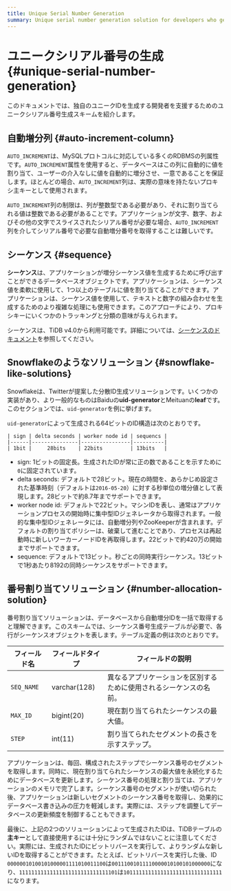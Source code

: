 ```yaml
---
title: Unique Serial Number Generation
summary: Unique serial number generation solution for developers who generate their own unique IDs.
---
```


# ユニークシリアル番号の生成 {#unique-serial-number-generation}

このドキュメントでは、独自のユニークIDを生成する開発者を支援するためのユニークシリアル番号生成スキームを紹介します。

## 自動増分列 {#auto-increment-column}

`AUTO_INCREMENT`は、MySQLプロトコルに対応している多くのRDBMSの列属性です。`AUTO_INCREMENT`属性を使用すると、データベースはこの列に自動的に値を割り当て、ユーザーの介入なしに値を自動的に増分させ、一意であることを保証します。ほとんどの場合、`AUTO_INCREMENT`列は、実際の意味を持たないプロキシ主キーとして使用されます。

`AUTO_INCREMENT`列の制限は、列が整数型である必要があり、それに割り当てられる値は整数である必要があることです。アプリケーションが文字、数字、およびその他の文字でスライスされたシリアル番号が必要な場合、`AUTO_INCREMENT`列を介してシリアル番号で必要な自動増分番号を取得することは難しいです。

## シーケンス {#sequence}

**シーケンス**は、アプリケーションが増分シーケンス値を生成するために呼び出すことができるデータベースオブジェクトです。アプリケーションは、シーケンス値を柔軟に使用して、1つ以上のテーブルに値を割り当てることができます。アプリケーションは、シーケンス値を使用して、テキストと数字の組み合わせを生成するためのより複雑な処理にも使用できます。このアプローチにより、プロキシキーにいくつかのトラッキングと分類の意味が与えられます。

シーケンスは、TiDB v4.0から利用可能です。詳細については、[シーケンスのドキュメント](/sql-statements/sql-statement-create-sequence.md#create-sequence)を参照してください。

## Snowflakeのようなソリューション {#snowflake-like-solutions}

Snowflakeは、Twitterが提案した分散ID生成ソリューションです。いくつかの実装があり、より一般的なものはBaiduの**uid-generator**とMeituanの**leaf**です。このセクションでは、`uid-generator`を例に挙げます。

`uid-generator`によって生成される64ビットのID構造は次のとおりです。

```
| sign | delta seconds | worker node id | sequencs |
|------|---------------|----------------|----------|
| 1bit |     28bits    | 22bits         | 13bits   |
```

- sign: 1ビットの固定長。生成されたIDが常に正の数であることを示すために`0`に固定されています。
- delta seconds: デフォルトで28ビット。現在の時間を、あらかじめ設定された基準時刻（デフォルトは`2016-05-20`）に対する秒単位の増分値として表現します。28ビットで約8.7年までサポートできます。
- worker node id: デフォルトで22ビット。マシンIDを表し、通常はアプリケーションプロセスの開始時に集中型IDジェネレータから取得されます。一般的な集中型IDジェネレータには、自動増分列やZooKeeperが含まれます。デフォルトの割り当てポリシーは、破棄して進むことであり、プロセスは再起動時に新しいワーカーノードIDを再取得します。22ビットで約420万の開始までサポートできます。
- sequence: デフォルトで13ビット。秒ごとの同時実行シーケンス。13ビットで1秒あたり8192の同時シーケンスをサポートできます。

## 番号割り当てソリューション {#number-allocation-solution}

番号割り当てソリューションは、データベースから自動増分IDを一括で取得すると理解できます。このスキームでは、シーケンス番号生成テーブルが必要で、各行がシーケンスオブジェクトを表します。テーブル定義の例は次のとおりです。

| フィールド名     | フィールドタイプ     | フィールドの説明                          |
| ---------- | ------------ | --------------------------------- |
| `SEQ_NAME` | varchar(128) | 異なるアプリケーションを区別するために使用されるシーケンスの名前。 |
| `MAX_ID`   | bigint(20)   | 現在割り当てられたシーケンスの最大値。               |
| `STEP`     | int(11)      | 割り当てられたセグメントの長さを示すステップ。           |

アプリケーションは、毎回、構成されたステップでシーケンス番号のセグメントを取得します。同時に、現在割り当てられたシーケンスの最大値を永続化するためにデータベースを更新します。シーケンス番号の処理と割り当ては、アプリケーションのメモリで完了します。シーケンス番号のセグメントが使い切られた後、アプリケーションは新しいセグメントのシーケンス番号を取得し、効果的にデータベース書き込みの圧力を軽減します。実際には、ステップを調整してデータベースの更新頻度を制御することもできます。

最後に、上記の2つのソリューションによって生成されたIDは、TiDBテーブルの**主キー**として直接使用するには十分にランダムではないことに注意してください。実際には、生成されたIDにビットリバースを実行して、よりランダムな新しいIDを取得することができます。たとえば、ビットリバースを実行した後、ID `00000010100101000001111010011100`は`00111001011110000010100101000000`になり、`11111111111111111111111111111101`は`10111111111111111111111111111111`になります。
